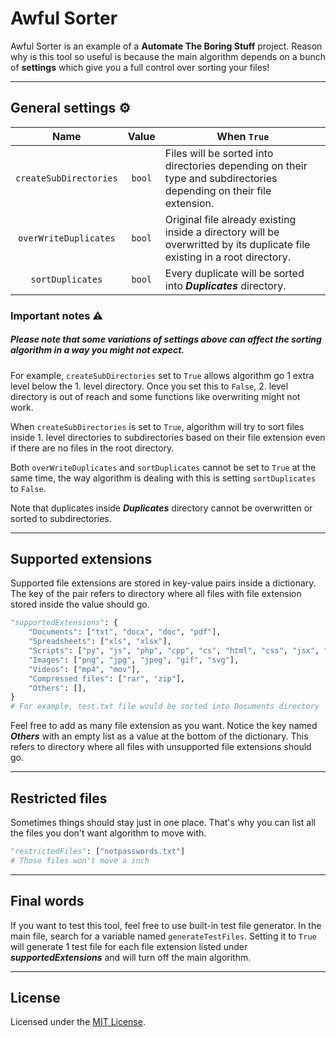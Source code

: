 # Awful Sorter

Awful Sorter is an example of a **Automate The Boring Stuff** project. Reason why is this tool so useful is because the main algorithm depends on a bunch of **settings** which give you a full control over sorting your files!

---

## General settings ⚙️

|          Name          | Value  | When `True`                                                                                                                           |
| :--------------------: | :----: | -------------------------------------------------------------------------------------------------------------------------------------- |
| `createSubDirectories` | `bool` | Files will be sorted into directories depending on their type and subdirectories depending on their file extension.       |
| `overWriteDuplicates`  | `bool` | Original file already existing inside a directory will be overwritted by its duplicate file existing in a root directory. |
|    `sortDuplicates`    | `bool` | Every duplicate will be sorted into **_Duplicates_** directory.                                                           |

### Important notes ⚠️

##### Please note that some variations of settings above can affect the sorting algorithm in a way you might not expect. 

For example, `createSubDirectories` set to `True` allows algorithm go 1 extra level below the 1. level directory. Once you set this to `False`, 2. level directory is out of reach and some functions like overwriting might not work.

When `createSubDirectories` is set to `True`, algorithm will try to sort files inside 1. level directories to subdirectories based on their file extension even if there are no files in the root directory.

Both `overWriteDuplicates` and `sortDuplicates` cannot be set to `True` at the same time, the way algorithm is dealing with this is setting `sortDuplicates` to `False`. 

Note that duplicates inside **_Duplicates_** directory cannot be overwritten or sorted to subdirectories.

---

## Supported extensions

Supported file extensions are stored in key-value pairs inside a dictionary. The key of the pair refers to directory where all files with file extension stored inside the value should go.

```python
"supportedExtensions": {
    "Documents": ["txt", "docx", "doc", "pdf"],
    "Spreadsheets": ["xls", "xlsx"],
    "Scripts": ["py", "js", "php", "cpp", "cs", "html", "css", "jsx", "json"],
    "Images": ["png", "jpg", "jpeg", "gif", "svg"],
    "Videos": ["mp4", "mov"],
    "Compressed files": ["rar", "zip"],
    "Others": [],
}
# For example, test.txt file would be sorted into Documents directory
```

Feel free to add as many file extension as you want. Notice the key named **_Others_** with an empty list as a value at the bottom of the dictionary. This refers to directory where all files with unsupported file extensions should go.

---

## Restricted files

Sometimes things should stay just in one place. That's why you can list all the files you don't want algorithm to move with.

```python
"restrictedFiles": ["notpasswords.txt"]
# Those files won't move a inch
```

---

## Final words

If you want to test this tool, feel free to use built-in test file generator. In the main file, search for a variable named `generateTestFiles`. Setting it to `True` will generate 1 test file for each file extension listed under **_supportedExtensions_** and will turn off the main algorithm.

---

## License

Licensed under the [MIT License](LICENSE).
